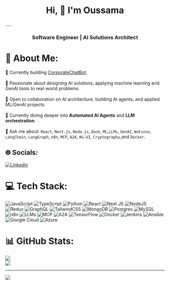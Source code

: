 <h1 align="center">Hi, 👋 I'm Oussama</h1>.....
<h3 align="center">Software Engineer | AI Solutions Architect</h3>

# 💫 About Me:
🔭 Currently building [CorporateChatBot](https://github.com/bensaied/CorporateChatBot).<br>
<br>
🧠 Passionate about designing AI solutions, applying machine learning and GenAI tools to real-world problems.<br>  
👯 Open to collaboration on AI architecture, building AI agents, and applied ML/GenAI projects.<br>  
🌱 Currently diving deeper into **Automated AI Agents** and **LLM orchestration**.<br>  
💬 Ask me about: `React`, `Next.js`, `Node.js`, `Dash`, `ML`,`LLMs`, `GenAI`, `Watsonx`, `LangChain`, `LangGraph`, `n8n`, `MCP`, `A2A`, `AG-UI`, `Cryptography`,and `Docker`.<br>


## 🌐 Socials:
[![LinkedIn](https://img.shields.io/badge/LinkedIn-%230077B5.svg?logo=linkedin&logoColor=white)](https://linkedin.com/in/bensaied) 

# 💻 Tech Stack:
![JavaScript](https://img.shields.io/badge/javascript-%23323330.svg?style=for-the-badge&logo=javascript&logoColor=%23F7DF1E) ![TypeScript](https://img.shields.io/badge/typescript-%23007ACC.svg?style=for-the-badge&logo=typescript&logoColor=white) ![Python](https://img.shields.io/badge/python-3670A0?style=for-the-badge&logo=python&logoColor=ffdd54) ![React](https://img.shields.io/badge/react-%2320232a.svg?style=for-the-badge&logo=react&logoColor=%2361DAFB) ![Next JS](https://img.shields.io/badge/Next-black?style=for-the-badge&logo=next.js&logoColor=white) ![NodeJS](https://img.shields.io/badge/node.js-6DA55F?style=for-the-badge&logo=node.js&logoColor=white) ![Redux](https://img.shields.io/badge/redux-%23593d88.svg?style=for-the-badge&logo=redux&logoColor=white) ![GraphQL](https://img.shields.io/badge/-GraphQL-E10098?style=for-the-badge&logo=graphql&logoColor=white) ![TailwindCSS](https://img.shields.io/badge/tailwindcss-%2338B2AC.svg?style=for-the-badge&logo=tailwind-css&logoColor=white) ![MongoDB](https://img.shields.io/badge/MongoDB-%234ea94b.svg?style=for-the-badge&logo=mongodb&logoColor=white) ![Postgres](https://img.shields.io/badge/postgres-%23316192.svg?style=for-the-badge&logo=postgresql&logoColor=white) ![MySQL](https://img.shields.io/badge/mysql-4479A1.svg?style=for-the-badge&logo=mysql&logoColor=white) ![n8n](https://img.shields.io/badge/n8n-%23FF5700.svg?style=for-the-badge&logo=n8n&logoColor=white)
![LLMs](https://img.shields.io/badge/LLMs-%23007ACC.svg?style=for-the-badge&logo=transformers&logoColor=white)
![MCP](https://img.shields.io/badge/MCP-%2300ADEF.svg?style=for-the-badge&logo=data:image/png;base64,iVBORw0KGgoAAAANSUhEUgAAAAoAAAAKCAYAAACNMs+9AAAABHNCSVQICAgIfAhkiAAAAAlwSFlzAAALEgAACxIB0t1+/AAAABl0RVh0Q29tbWVudABDcmVhdGVkIHdpdGggR0lNUFeBDhcAAABQSURBVCiRY/z//z8DJZiB0FqAkLjM4OVITeIQ2xiXAsRXkgNglN/3UwP/5RwiDC0N+g1CVrGBmo8MFsCU3cgWKo3YA2IG4vQ3B5YEJAxAAK6MK8+IqfQ1AAAAAElFTkSuQmCC)
![A2A](https://img.shields.io/badge/A2A-%23F7971E.svg?style=for-the-badge&logo=robotics&logoColor=white) ![TensorFlow](https://img.shields.io/badge/TensorFlow-%23FF6F00.svg?style=for-the-badge&logo=TensorFlow&logoColor=white) ![Docker](https://img.shields.io/badge/docker-%230db7ed.svg?style=for-the-badge&logo=docker&logoColor=white) ![Jenkins](https://img.shields.io/badge/jenkins-%232C5263.svg?style=for-the-badge&logo=jenkins&logoColor=white) ![Ansible](https://img.shields.io/badge/ansible-%231A1918.svg?style=for-the-badge&logo=ansible&logoColor=white) ![Google Cloud](https://img.shields.io/badge/GoogleCloud-%234285F4.svg?style=for-the-badge&logo=google-cloud&logoColor=white) ![Azure](https://img.shields.io/badge/azure-%230072C6.svg?style=for-the-badge&logo=microsoftazure&logoColor=white)

# 📊 GitHub Stats:
![](https://github-readme-streak-stats.herokuapp.com/?user=bensaied&theme=merko&hide_border=false)<br/>
![](https://github-readme-stats.vercel.app/api/top-langs/?username=bensaied&theme=merko&hide_border=false&include_all_commits=true&count_private=true&layout=compact)

---
[![](https://visitcount.itsvg.in/api?id=bensaied&icon=0&color=0)](https://visitcount.itsvg.in)

  <!--## 💰 You can help me by Donating
  [![BuyMeACoffee](https://img.shields.io/badge/Buy%20Me%20a%20Coffee-ffdd00?style=for-the-badge&logo=buy-me-a-coffee&logoColor=black)](https://buymeacoffee.com/bensaied) -->

  
<!-- Proudly created with GPRM ( https://gprm.itsvg.in ) -->
